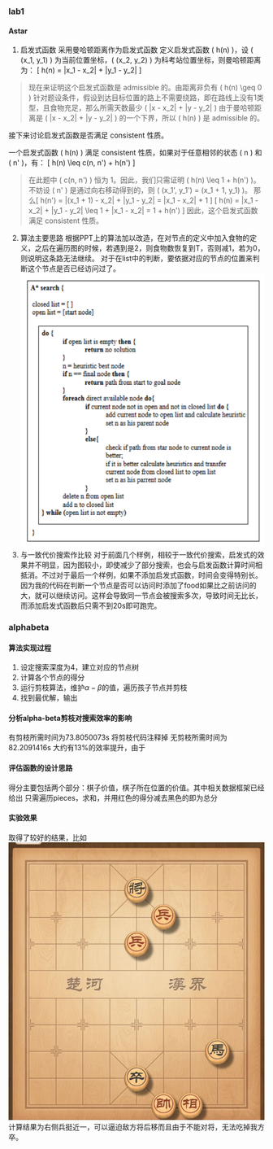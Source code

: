 ### lab1
#### Astar
1. 启发式函数
采用曼哈顿距离作为启发式函数
定义启发式函数 \( h(n) \)，设 \( (x_1, y_1) \) 为当前位置坐标，\( (x_2, y_2) \) 为科考站位置坐标，则曼哈顿距离为：
\[ h(n) = |x_1 - x_2| + |y_1 - y_2| \]
> 现在来证明这个启发式函数是 admissible 的。由距离非负有 \( h(n) \geq 0 \)
针对题设条件，假设到达目标位置的路上不需要绕路，即在路线上没有1类型，且食物充足，那么所需天数最少 \( |x - x_2| + |y - y_2| \)
由于曼哈顿距离是 \( |x - x_2| + |y - y_2| \) 的一个下界，所以 \( h(n) \) 是 admissible 的。

接下来讨论启发式函数是否满足 consistent 性质。

一个启发式函数 \( h(n) \) 满足 consistent 性质，如果对于任意相邻的状态 \( n \) 和 \( n' \)，有：
\[ h(n) \leq c(n, n') + h(n') \]
> 在此题中 \( c(n, n') \) 恒为 1。因此，我们只需证明 \( h(n) \leq 1 + h(n') \)。
不妨设 \( n' \) 是通过向右移动得到的，则 \( (x_1', y_1') = (x_1 + 1, y_1) \)。
那么\[ h(n') = |(x_1 + 1) - x_2| + |y_1 - y_2| = |x_1 - x_2| + 1 \]
\[ h(n) = |x_1 - x_2| + |y_1 - y_2| \leq 1 + |x_1 - x_2| = 1 + h(n') \]
因此，这个启发式函数满足 consistent 性质。

2. 算法主要思路
根据PPT上的算法加以改造，在对节点的定义中加入食物的定义，之后在遍历图的时候，若遇到是2，则食物数恢复到T，否则减1，若为0，则说明这条路无法继续。
对于在list中的判断，要依据对应的节点的位置来判断这个节点是否已经访问过了。
![alt text](image.png)
3. 与一致代价搜索作比较
对于前面几个样例，相较于一致代价搜索，启发式的效果并不明显，因为图较小，即使减少了部分搜索，也会与启发函数计算时间相抵消。不过对于最后一个样例，如果不添加启发式函数，时间会变得特别长。因为我的代码在判断一个节点是否可以访问时添加了food如果比之前访问的大，就可以继续访问。这样会导致同一节点会被搜索多次，导致时间无比长，而添加启发式函数后只需不到20s即可跑完。

### alphabeta
#### 算法实现过程
1. 设定搜索深度为4，建立对应的节点树
2. 计算各个节点的得分
3. 运行剪枝算法，维护$\alpha-\beta$的值，遍历孩子节点并剪枝
4. 找到最优解，输出
#### 分析alpha-beta剪枝对搜索效率的影响
有剪枝所需时间为73.8050073s
将剪枝代码注释掉
无剪枝所需时间为82.2091416s
大约有13%的效率提升，由于
#### 评估函数的设计思路
得分主要包括两个部分：棋子价值，棋子所在位置的价值。其中相关数据框架已经给出
只需遍历pieces，求和，并用红色的得分减去黑色的即为总分
#### 实验效果
取得了较好的结果，比如
![alt text](image-1.png)
计算结果为右侧兵挺近一，可以逼迫敌方将后移而且由于不能对将，无法吃掉我方卒。
